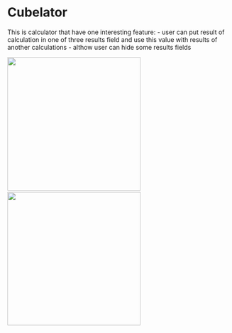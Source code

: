# Cubelator

This is calculator that have one interesting feature: 
    - user can put result of calculation in one of three results field and use this value with results of another calculations
    - althow user can hide some results fields
<div>
<img src="https://drive.google.com/uc?export=view&id=1DplQoqDENydISj2Nphda6uB39QAEzytw" width="300">
<img src="https://drive.google.com/uc?export=view&id=1DplQoqDENydISj2Nphda6uB39QAEzytw" width="5">
<img src="https://drive.google.com/uc?export=view&id=1ucZG5P6WNOb7sYKluZwg8HLMVfIGF8AI" width="300">
</div?>
